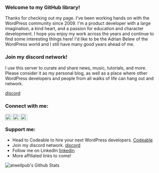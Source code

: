 ### Welcome to my GitHub library!

Thanks for checking out my page. I've been working hands on with the WordPress community since 2009. I'm a product developer with a large imagination, a kind heart, and a passion for education and character development. I hope you enjoy my work across the years and continue to find some interesting things here! I'd like to be the Adrian Belew of the WordPress world and I still have many good years ahead of me. 

### Join my discord network! 

I use this server to curate and share news, music, tutorials, and more. Please consider it as my personal blog, as well as a place where other WordPress developers and people from all walks of life can hang out and network.

[discord]

### Connect with me:

[<img align="left" alt="codeSTACKr | YouTube" width="22px" src="https://cdn.jsdelivr.net/npm/simple-icons@v3/icons/youtube.svg" />][youtube]
[<img align="left" alt="codeSTACKr | Twitter" width="22px" src="https://cdn.jsdelivr.net/npm/simple-icons@v3/icons/twitter.svg" />][twitter]
[<img align="left" alt="codeSTACKr | LinkedIn" width="22px" src="https://cdn.jsdelivr.net/npm/simple-icons@v3/icons/linkedin.svg" />][linkedin]

<br />


### Support me:

* Head to Codeable to hire your next WordPress developers. [Codeable]
* Join my discord network. [discord]
* Follow me on LinkedIn [linkedin]
* More affiliated links to come! 

<img align="left" alt="atwellpub's Github Stats" src="https://github-readme-stats.vercel.app/api?username=atwellpub&show_icons=true&hide_border=true" />

[twitter]: https://twitter.com/atwellpub
[youtube]: https://youtube.com/atwellpublive
[linkedin]: https://linkedin.com/in/hudsonatwell
[discord]: https://discord.gg/wyrnuxG
[Codeable]: https://codeable.io/?ref=99TG1
